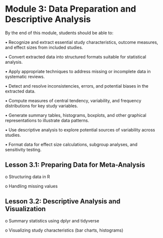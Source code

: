 # Module 3: Data Preparation and Descriptive Analysis 

By the end of this module, students should be able to:

•	Recognize and extract essential study characteristics, outcome measures, and effect sizes from included studies.

•	Convert extracted data into structured formats suitable for statistical analysis.

•	Apply appropriate techniques to address missing or incomplete data in systematic reviews.

•	Detect and resolve inconsistencies, errors, and potential biases in the extracted data.

•	Compute measures of central tendency, variability, and frequency distributions for key study variables.

•	Generate summary tables, histograms, boxplots, and other graphical representations to illustrate data patterns.

•	Use descriptive analysis to explore potential sources of variability across studies.

•	Format data for effect size calculations, subgroup analyses, and sensitivity testing.



## Lesson 3.1: Preparing Data for Meta-Analysis

o	Structuring data in R

o	Handling missing values



## Lesson 3.2: Descriptive Analysis and Visualization

o	Summary statistics using dplyr and tidyverse

o	Visualizing study characteristics (bar charts, histograms)
